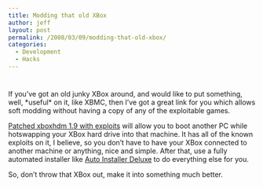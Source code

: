 ```yaml
---
title: Modding that old XBox
author: jeff
layout: post
permalink: /2008/03/09/modding-that-old-xbox/
categories:
  - Development
  - Hacks
---
```

# 

If you’ve got an old junky XBox around, and would like to put something, well, \*useful\* on it, like XBMC, then I’ve got a great link for you which allows soft modding without having a copy of any of the exploitable games.

[Patched xboxhdm 1.9 with exploits][1] will allow you to boot another PC while hotswapping your XBox hard drive into that machine. It has all of the known exploits on it, I believe, so you don’t have to have your XBox connected to another machine or anything, nice and simple. After that, use a fully automated installer like [Auto Installer Deluxe][2] to do everything else for you.

 [1]: http://www.mediafire.com/?ybytdtnmt93
 [2]: http://aideluxe.com/

So, don’t throw that XBox out, make it into something much better.
